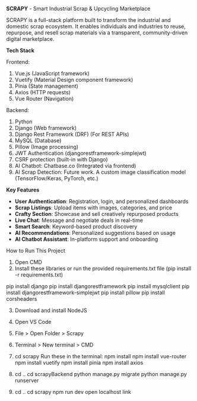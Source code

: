 **SCRAPY** - Smart Industrial Scrap & Upcycling Marketplace

SCRAPY is a full-stack platform built to transform the industrial and domestic scrap ecosystem. It enables individuals and industries to reuse, repurpose, and resell scrap materials via a transparent, community-driven digital marketplace.

**Tech Stack**

Frontend:
1. Vue.js (JavaScript framework)
2. Vuetify (Material Design component framework)
3. Pinia (State management)
4. Axios (HTTP requests)
5. Vue Router (Navigation)

Backend:
1. Python
2. Django (Web framework)
3. Django Rest Framework (DRF) (For REST APIs)
4. MySQL (Database)
5. Pillow (Image processing)
6. JWT Authentication (djangorestframework-simplejwt)
7. CSRF protection (built-in with Django)
8. AI Chatbot: Chatbase.co (Integrated via frontend)
9. AI Scrap Detection: Future work. A custom image classification model (TensorFlow/Keras, PyTorch, etc.)

**Key Features**
- **User Authentication**: Registration, login, and personalized dashboards
- **Scrap Listings**: Upload items with images, categories, and price
- **Crafty Section**: Showcase and sell creatively repurposed products
- **Live Chat**: Message and negotiate deals in real-time
- **Smart Search**: Keyword-based product discovery
- **AI Recommendations**: Personalized suggestions based on usage
- **AI Chatbot Assistant**: In-platform support and onboarding

How to Run This Project

1. Open CMD
2. Install these libraries or run the provided requirements.txt file (pip install -r requirements.txt)

pip install django
pip install djangorestframework
pip install mysqlclient
pip install djangorestframework-simplejwt
pip install pillow
pip install corsheaders

3. Download and install NodeJS
4. Open VS Code
5. File > Open Folder > Scrapy
6. Terminal > New terminal > CMD

7. cd scrapy
Run these in the terminal:
npm install
npm install vue-router
npm install vuetify
npm install pinia
npm install axios

9. cd ..
   cd scrapyBackend
   python manage.py migrate
   python manage.py runserver
   
11. cd ..
   cd scrapy
   npm run dev
   open localhost link



